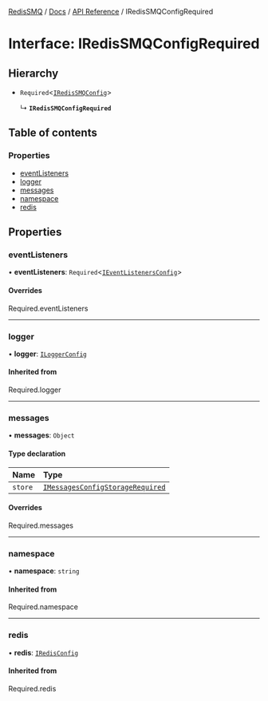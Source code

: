 [RedisSMQ](../../../README.md) / [Docs](../../README.md) / [API Reference](../README.md) / IRedisSMQConfigRequired

# Interface: IRedisSMQConfigRequired

## Hierarchy

- `Required`\<[`IRedisSMQConfig`](IRedisSMQConfig.md)\>

  ↳ **`IRedisSMQConfigRequired`**

## Table of contents

### Properties

- [eventListeners](IRedisSMQConfigRequired.md#eventlisteners)
- [logger](IRedisSMQConfigRequired.md#logger)
- [messages](IRedisSMQConfigRequired.md#messages)
- [namespace](IRedisSMQConfigRequired.md#namespace)
- [redis](IRedisSMQConfigRequired.md#redis)

## Properties

### eventListeners

• **eventListeners**: `Required`\<[`IEventListenersConfig`](IEventListenersConfig.md)\>

#### Overrides

Required.eventListeners

---

### logger

• **logger**: [`ILoggerConfig`](https://github.com/weyoss/redis-smq-common/blob/master/docs/api/interfaces/ILoggerConfig.md)

#### Inherited from

Required.logger

---

### messages

• **messages**: `Object`

#### Type declaration


| Name    | Type                                                                  |
| :-------- | :---------------------------------------------------------------------- |
| `store` | [`IMessagesConfigStorageRequired`](IMessagesConfigStorageRequired.md) |

#### Overrides

Required.messages

---

### namespace

• **namespace**: `string`

#### Inherited from

Required.namespace

---

### redis

• **redis**: [`IRedisConfig`](https://github.com/weyoss/redis-smq-common/blob/master/docs/api/README.md#iredisconfig)

#### Inherited from

Required.redis
